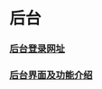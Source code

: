 # 后台

### [后台登录网址](https://www.gitbook.com/book/tanjiavr/training/edit#/edit/master/2hou-tai/21-hou-tai-deng-lu-wang-zhi.md?_k=5mz4jt)

### [后台界面及功能介绍](https://www.gitbook.com/book/tanjiavr/training/edit#/edit/master/2hou-tai/22-hou-tai-jie-mian-ji-gong-neng-jie-shao.md?_k=xqlzlc)




